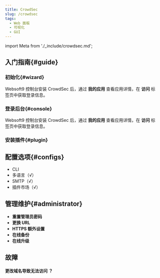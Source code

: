 ```yaml
---
title: CrowdSec
slug: /crowdsec
tags:
  - Web 面板
  - 可视化
  - GUI
---
```


import Meta from './_include/crowdsec.md';

<Meta name="meta" />

## 入门指南{#guide}

### 初始化{#wizard}

Websoft9 控制台安装 CrowdSec 后，通过 **我的应用** 查看应用详情，在 **访问** 标签页中获取登录信息。  

### 登录后台{#console}

Websoft9 控制台安装 CrowdSec 后，通过 **我的应用** 查看应用详情，在 **访问** 标签页中获取登录信息。  

### 安装插件{#plugin}

## 配置选项{#configs}

- CLI
- 多语言（√）
- SMTP（√）
- 插件市场（√）

## 管理维护{#administrator}

- **重置管理员密码**
- **更换 URL**
- **HTTPS 额外设置**
- **在线备份**
- **在线升级**

## 故障

#### 更改域名导致无法访问 ？
